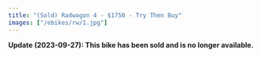 ```yaml
---
title: "(Sold) Radwagon 4 - $1750 - Try Then Buy"
images: ["/ebikes/rw/1.jpg"]
---
```


**Update (2023-09-27): This bike has been sold and is no longer available.**
